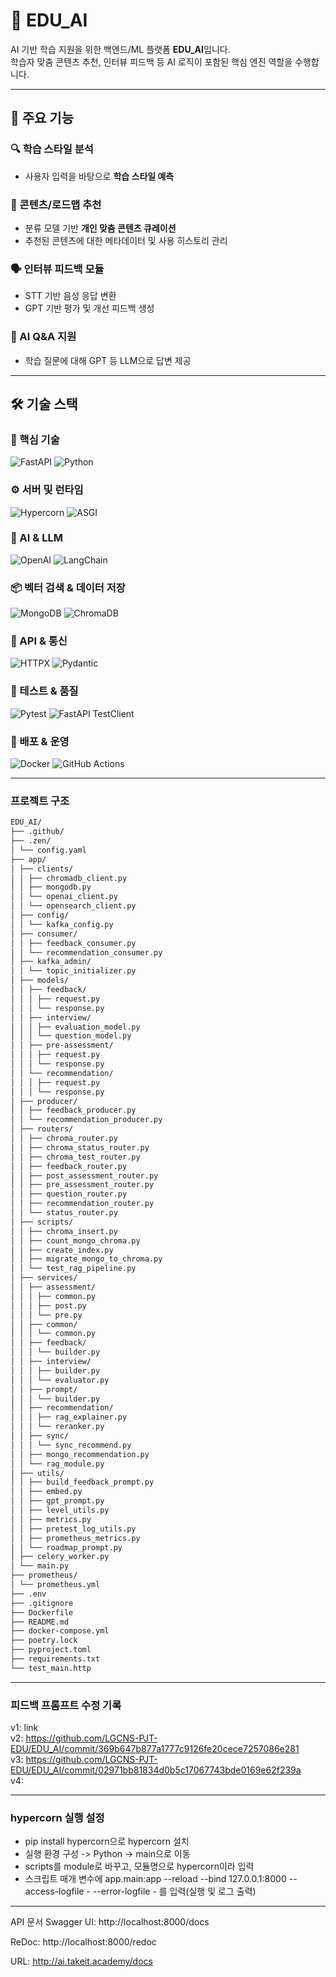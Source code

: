 # 🧠 EDU_AI

AI 기반 학습 지원을 위한 백엔드/ML 플랫폼 **EDU_AI**입니다.  
학습자 맞춤 콘텐츠 추천, 인터뷰 피드백 등 AI 로직이 포함된 핵심 엔진 역할을 수행합니다.

---

## 🚀 주요 기능

### 🔍 학습 스타일 분석
- 사용자 입력을 바탕으로 **학습 스타일 예측** 

### 🧩 콘텐츠/로드맵 추천
- 분류 모델 기반 **개인 맞춤 콘텐츠 큐레이션**
- 추천된 콘텐츠에 대한 메타데이터 및 사용 히스토리 관리

### 🗣 인터뷰 피드백 모듈
- STT 기반 음성 응답 변환
- GPT 기반 평가 및 개선 피드백 생성

### 🧠 AI Q&A 지원
- 학습 질문에 대해 GPT 등 LLM으로 답변 제공

---
## 🛠 기술 스택

### 🔹 핵심 기술
![FastAPI](https://img.shields.io/badge/FastAPI-009688?style=flat&logo=fastapi&logoColor=white)
![Python](https://img.shields.io/badge/Python%203.10+-3776AB?style=flat&logo=python&logoColor=white)

### ⚙️ 서버 및 런타임
![Hypercorn](https://img.shields.io/badge/Hypercorn-333333?style=flat)
![ASGI](https://img.shields.io/badge/ASGI-3A3A3A?style=flat)

### 🧠 AI & LLM
![OpenAI](https://img.shields.io/badge/OpenAI%20GPT--4o-412991?style=flat&logo=openai&logoColor=white)
![LangChain](https://img.shields.io/badge/LangChain-4B5563?style=flat)

### 📦 벡터 검색 & 데이터 저장
![MongoDB](https://img.shields.io/badge/MongoDB-47A248?style=flat&logo=mongodb&logoColor=white)
![ChromaDB](https://img.shields.io/badge/ChromaDB-9D34DA?style=flat)

### 🔗 API & 통신
![HTTPX](https://img.shields.io/badge/HTTPX-3B82F6?style=flat)
![Pydantic](https://img.shields.io/badge/Pydantic-BA68C8?style=flat)

### 🧪 테스트 & 품질
![Pytest](https://img.shields.io/badge/Pytest-0A9EDC?style=flat)
![FastAPI TestClient](https://img.shields.io/badge/FastAPI%20TestClient-009688?style=flat)

### 🐳 배포 & 운영
![Docker](https://img.shields.io/badge/Docker-2496ED?style=flat&logo=docker&logoColor=white)
![GitHub Actions](https://img.shields.io/badge/GitHub%20Actions-2088FF?style=flat&logo=githubactions&logoColor=white)


---
### 프로젝트 구조
```md
EDU_AI/
├── .github/
├── .zen/
│ └── config.yaml
├── app/
│ ├── clients/
│ │ ├── chromadb_client.py
│ │ ├── mongodb.py
│ │ └── openai_client.py
│ │ └── opensearch_client.py
│ ├── config/
│ │ └── kafka_config.py
│ ├── consumer/
│ │ ├── feedback_consumer.py
│ │ └── recommendation_consumer.py
│ ├── kafka_admin/
│ │ └── topic_initializer.py
│ ├── models/
│ │ ├── feedback/
│ │ │ ├── request.py
│ │ │ └── response.py
│ │ ├── interview/
│ │ │ ├── evaluation_model.py
│ │ │ └── question_model.py
│ │ ├── pre-assessment/
│ │ │ ├── request.py
│ │ │ └── response.py
│ │ └── recommendation/
│ │ │ ├── request.py
│ │ │ └── response.py
│ ├── producer/
│ │ ├── feedback_producer.py
│ │ └── recommendation_producer.py
│ ├── routers/
│ │ ├── chroma_router.py
│ │ ├── chroma_status_router.py
│ │ ├── chroma_test_router.py
│ │ ├── feedback_router.py
│ │ ├── post_assessment_router.py
│ │ ├── pre_assessment_router.py
│ │ ├── question_router.py
│ │ ├── recommendation_router.py
│ │ └── status_router.py
│ ├── scripts/
│ │ ├── chroma_insert.py
│ │ ├── count_mongo_chroma.py
│ │ ├── create_index.py
│ │ ├── migrate_mongo_to_chroma.py
│ │ └── test_rag_pipeline.py
│ ├── services/
│ │ ├── assessment/
│ │ │ ├── common.py
│ │ │ ├── post.py
│ │ │ └── pre.py
│ │ ├── common/
│ │ │ └── common.py
│ │ ├── feedback/
│ │ │ └── builder.py
│ │ ├── interview/
│ │ │ ├── builder.py
│ │ │ └── evaluator.py
│ │ ├── prompt/
│ │ │ └── builder.py
│ │ ├── recommendation/
│ │ │ ├── rag_explainer.py
│ │ │ └── reranker.py
│ │ ├── sync/
│ │ │ └── sync_recommend.py
│ │ ├── mongo_recommendation.py
│ │ └── rag_module.py
│ ├── utils/
│ │ ├── build_feedback_prompt.py
│ │ ├── embed.py
│ │ ├── gpt_prompt.py
│ │ ├── level_utils.py
│ │ ├── metrics.py
│ │ ├── pretest_log_utils.py
│ │ ├── prometheus_metrics.py
│ │ └── roadmap_prompt.py
│ ├── celery_worker.py
│ └── main.py
├── prometheus/
│ └── prometheus.yml
├── .env
├── .gitignore
├── Dockerfile
├── README.md
├── docker-compose.yml
├── poetry.lock
├── pyproject.toml
├── requirements.txt
└── test_main.http
```

---

### 피드백 프롬프트 수정 기록
v1: link<br>
v2: https://github.com/LGCNS-PJT-EDU/EDU_AI/commit/369b647b877a1777c9126fe20cece7257086e281<br>
v3: https://github.com/LGCNS-PJT-EDU/EDU_AI/commit/02971bb81834d0b5c17067743bde0169e62f239a<br>
v4: 

---

### hypercorn 실행 설정
- pip install hypercorn으로 hypercorn 설치
- 실행 환경 구성 -> Python -> main으로 이동
- scripts를 module로 바꾸고, 모듈명으로 hypercorn이라 입력
- 스크립트 매개 변수에 app.main:app --reload --bind 127.0.0.1:8000 --access-logfile - --error-logfile - 를 입력(실행 및 로그 출력)

 ---

API 문서
Swagger UI: http://localhost:8000/docs

ReDoc: http://localhost:8000/redoc

URL: http://ai.takeit.academy/docs
